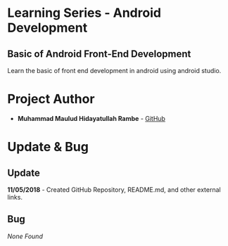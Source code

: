 # Learning Series - Android Development
## Basic of Android Front-End Development
Learn the basic of front end development in android using android studio.

# Project Author
* __Muhammad Maulud Hidayatullah Rambe__ - [GitHub](https://github.com/)

# Update & Bug
## Update
__11/05/2018__ - Created GitHub Repository, README.md, and other external links.

## Bug
*None Found*

